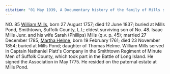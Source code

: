 ```yaml
---
citation: "01 May 1939, A Documentary history of the family of Mills : descended from George Mills of Hempstead and Jamaica (ancestry.com. North America, Family Histories, 1500-2000 [database on-line]. Provo, UT, USA: Ancestry.com Operations, Inc., 2016.), p57."
---
```

NO. 85 <u>William Mills</u>, born 27 August 1757; died 12 June 1837; buried at Mills Pond, Smithtown, Suffolk County, L.I.; eldest surviving son of No. 48. Isaac Mills Junr. and his wife Sarah (Phillips) Mills (q.v. p. 45); married 27 December 1785, <u>Martha Helme</u>, born 19 February 1761; died 23 November 1854; buried at Mills Pond; daughter of Thomas Helme. William Mills served in Captain Nathaniel Platt's Company in the Smithtown Regiment of Minute Men of Suffolk County, which took part in the Battle of Long Island. He signed the Association in May 1775. He resided on the paternal estate at Mills Pond.

